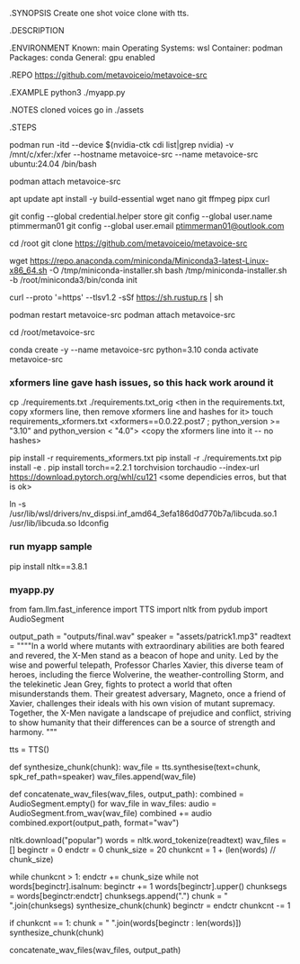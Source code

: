 .SYNOPSIS
Create one shot voice clone with tts.

.DESCRIPTION

.ENVIRONMENT
Known: main
Operating Systems: wsl
Container: podman
Packages: conda
General: gpu enabled

.REPO
https://github.com/metavoiceio/metavoice-src

.EXAMPLE
python3 ./myapp.py

.NOTES
cloned voices go in ./assets

.STEPS


podman run -itd --device $(nvidia-ctk cdi list|grep nvidia) -v /mnt/c/xfer:/xfer --hostname metavoice-src --name metavoice-src ubuntu:24.04 /bin/bash

podman attach metavoice-src



apt update
apt install -y build-essential wget nano git ffmpeg pipx curl

git config --global credential.helper store
git config --global user.name ptimmerman01
git config --global user.email ptimmerman01@outlook.com

cd /root
git clone https://github.com/metavoiceio/metavoice-src


wget https://repo.anaconda.com/miniconda/Miniconda3-latest-Linux-x86_64.sh -O /tmp/miniconda-installer.sh
bash /tmp/miniconda-installer.sh -b
/root/miniconda3/bin/conda init

curl --proto '=https' --tlsv1.2 -sSf https://sh.rustup.rs | sh

<restart container for both rust and conda>
podman restart metavoice-src
podman attach metavoice-src

cd /root/metavoice-src

conda create -y --name metavoice-src python=3.10
conda activate metavoice-src

### xformers line gave hash issues, so this hack work around it
cp ./requirements.txt ./requirements.txt_orig
<then in the requirements.txt, copy xformers line, then remove xformers line and hashes for it>
touch requirements_xformers.txt
<xformers==0.0.22.post7 ; python_version >= "3.10" and python_version < "4.0">
<copy the xformers line into it -- no hashes>

pip install -r requirements_xformers.txt
pip install -r ./requirements.txt
pip install -e .
pip install torch==2.2.1 torchvision torchaudio --index-url https://download.pytorch.org/whl/cu121
<some dependicies erros, but that is ok>

ln -s /usr/lib/wsl/drivers/nv_dispsi.inf_amd64_3efa186d0d770b7a/libcuda.so.1 /usr/lib/libcuda.so
ldconfig

### run myapp sample
pip install nltk==3.8.1


### myapp.py

from fam.llm.fast_inference import TTS
import nltk
from pydub import AudioSegment

output_path = "outputs/final.wav"
speaker = "assets/patrick1.mp3"
readtext = """"In a world where mutants with extraordinary abilities are both feared and revered, the X-Men stand as a beacon of hope and unity.
Led by the wise and powerful telepath, Professor Charles Xavier, this diverse team of heroes, including the fierce Wolverine, the weather-controlling Storm, and the telekinetic Jean Grey, fights to protect a world that often misunderstands them.
Their greatest adversary, Magneto, once a friend of Xavier, challenges their ideals with his own vision of mutant supremacy.
Together, the X-Men navigate a landscape of prejudice and conflict, striving to show humanity that their differences can be a source of strength and harmony.
"""

tts = TTS()

def synthesize_chunk(chunk):
    wav_file = tts.synthesise(text=chunk, spk_ref_path=speaker)
    wav_files.append(wav_file)


def concatenate_wav_files(wav_files, output_path):
    combined = AudioSegment.empty()
    for wav_file in wav_files:
        audio = AudioSegment.from_wav(wav_file)
        combined += audio
    combined.export(output_path, format="wav")


nltk.download("popular")
words = nltk.word_tokenize(readtext)
wav_files = []
beginctr = 0
endctr = 0
chunk_size = 20
chunkcnt = 1 + (len(words) // chunk_size)

while chunkcnt > 1:
    endctr += chunk_size
    while not words[beginctr].isalnum:
        beginctr += 1
    words[beginctr].upper()
    chunksegs = words[beginctr:endctr]
    chunksegs.append(".")
    chunk = " ".join(chunksegs)
    synthesize_chunk(chunk)
    beginctr = endctr
    chunkcnt -= 1

if chunkcnt == 1:
    chunk = " ".join(words[beginctr : len(words)])
    synthesize_chunk(chunk)


concatenate_wav_files(wav_files, output_path)



